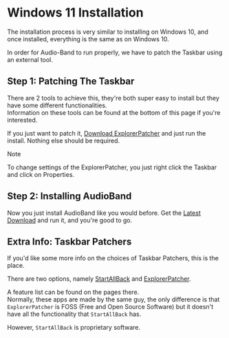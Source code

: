 # Windows 11 Installation
The installation process is very similar to installing on Windows 10, and once installed, everything is the same as on Windows 10.

In order for Audio-Band to run properly, we have to patch the Taskbar using an external tool.

## Step 1: Patching The Taskbar
There are 2 tools to achieve this, they're both super easy to install but they have some different functionalities.  
Information on these tools can be found at the bottom of this page if you're interested.

If you just want to patch it, [Download ExplorerPatcher](https://github.com/valinet/ExplorerPatcher/releases/latest/download/ep_setup.exe) and just run the install. Nothing else should be required.

> [!NOTE]
> To change settings of the ExplorerPatcher, you just right click the Taskbar and click on Properties.

## Step 2: Installing AudioBand
Now you just install AudioBand like you would before.
Get the [Latest Download](https://github.com/AudioBand/audio-band/releases/latest/download/audioband.msi) and run it, and you're good to go.

## Extra Info: Taskbar Patchers
If you'd like some more info on the choices of Taskbar Patchers, this is the place.

There are two options, namely [StartAllBack](https://www.startallback.com/) and [ExplorerPatcher](https://github.com/valinet/ExplorerPatcher).

A feature list can be found on the pages there.  
Normally, these apps are made by the same guy, the only difference is that `ExplorerPatcher` is FOSS (Free and Open Source Software) but it doesn't have all the functionality that `StartAllBack` has.

However, `StartAllBack` is proprietary software.
